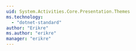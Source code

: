 ```yaml
---
uid: System.Activities.Core.Presentation.Themes
ms.technology: 
  - "dotnet-standard"
author: "Erikre"
ms.author: "erikre"
manager: "erikre"
---
```

